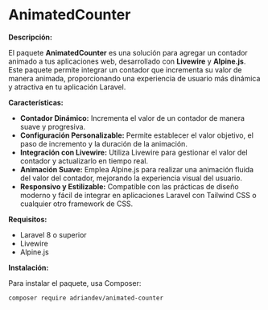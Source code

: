 # **AnimatedCounter**

**Descripción:**

El paquete **AnimatedCounter** es una solución para agregar un contador animado a tus aplicaciones web, desarrollado con **Livewire** y **Alpine.js**. Este paquete permite integrar un contador que incrementa su valor de manera animada, proporcionando una experiencia de usuario más dinámica y atractiva en tu aplicación Laravel.

**Características:**

- **Contador Dinámico:** Incrementa el valor de un contador de manera suave y progresiva.
- **Configuración Personalizable:** Permite establecer el valor objetivo, el paso de incremento y la duración de la animación.
- **Integración con Livewire:** Utiliza Livewire para gestionar el valor del contador y actualizarlo en tiempo real.
- **Animación Suave:** Emplea Alpine.js para realizar una animación fluida del valor del contador, mejorando la experiencia visual del usuario.
- **Responsivo y Estilizable:** Compatible con las prácticas de diseño moderno y fácil de integrar en aplicaciones Laravel con Tailwind CSS o cualquier otro framework de CSS.

**Requisitos:**

- Laravel 8 o superior
- Livewire
- Alpine.js

**Instalación:**

Para instalar el paquete, usa Composer:

```bash
composer require adriandev/animated-counter
